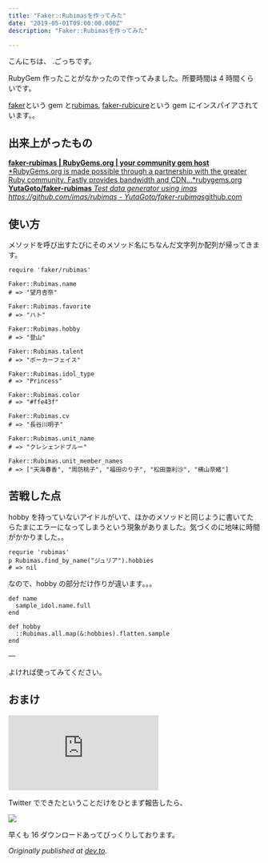 ```yaml
---
title: "Faker::Rubimasを作ってみた"
date: "2019-05-01T09:00:00.000Z"
description: "Faker::Rubimasを作ってみた"

---
```


こんにちは、 .ごっちです。

RubyGem 作ったことがなかったので作ってみました。所要時間は 4 時間くらいです。

[faker](https://rubygems.org/gems/faker)という gem と[rubimas](https://rubygems.org/gems/rubimas), [faker-rubicure](https://rubygems.org/gems/faker-precure)という gem にインスパイアされています。。

## 出来上がったもの

[**faker-rubimas | RubyGems.org | your community gem host**
*RubyGems.org is made possible through a partnership with the greater Ruby community. Fastly provides bandwidth and CDN…*rubygems.org](https://rubygems.org/gems/faker-rubimas)
[**YutaGoto/faker-rubimas**
*Test data generator using imas https://github.com/imas/rubimas - YutaGoto/faker-rubimas*github.com](https://github.com/YutaGoto/faker-rubimas)

## 使い方

メソッドを呼び出すたびにそのメソッド名にちなんだ文字列か配列が帰ってきます。

    require 'faker/rubimas'

    Faker::Rubimas.name
    # => "望月杏奈"

    Faker::Rubimas.favorite
    # => "ハト"

    Faker::Rubimas.hobby
    # => "登山"

    Faker::Rubimas.talent
    # => "ポーカーフェイス"

    Faker::Rubimas.idol_type
    # => "Princess"

    Faker::Rubimas.color
    # => "#ffe43f"

    Faker::Rubimas.cv
    # => "長谷川明子"

    Faker::Rubimas.unit_name
    # => "クレシェンドブルー"

    Faker::Rubimas.unit_member_names
    # => ["天海春香", "周防桃子", "福田のり子", "松田亜利沙", "横山奈緒"]

## 苦戦した点

hobby を持っていないアイドルがいて、ほかのメソッドと同じように書いてたらたまにエラーになってしまうという現象がありました。気づくのに地味に時間がかかりました。。

    requrie 'rubimas'
    p Rubimas.find_by_name("ジュリア").hobbies
    # => nil

なので、hobby の部分だけ作りが違います。。。

    def name
      sample_idol.name.full
    end

    def hobby
      ::Rubimas.all.map(&:hobbies).flatten.sample
    end

—

よければ使ってみてください。

## おまけ

<iframe src="https://medium.com/media/1014119300ec60626c71a754bc2e0077" frameborder=0></iframe>

Twitter でできたということだけをひとまず報告したら、

![](https://cdn-images-1.medium.com/max/2000/0*E9YPAtW9YFkZdEWK.png)

早くも 16 ダウンロードあってびっくりしております。

_Originally published at [dev.to](https://dev.to/yutagoto/fakerrubimas-4idd)._
